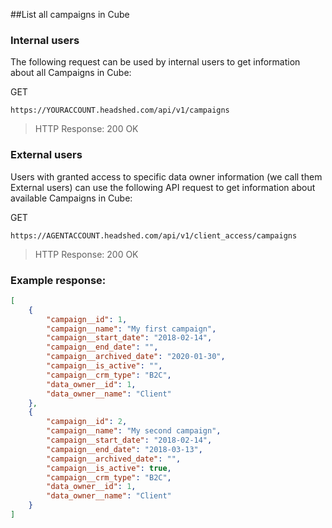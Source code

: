 ##List all campaigns in Cube

### Internal users
The following request can be used by internal users to get information about all Campaigns in Cube:

GET
```
https://YOURACCOUNT.headshed.com/api/v1/campaigns
```
> HTTP Response: 200 OK


### External users
Users with granted access to specific data owner information (we call them External users) can use the following API request to get information about available Campaigns in Cube:

GET
```
https://AGENTACCOUNT.headshed.com/api/v1/client_access/campaigns
```
> HTTP Response: 200 OK

### Example response:
```json  
[
    {
        "campaign__id": 1,
        "campaign__name": "My first campaign",
        "campaign__start_date": "2018-02-14",
        "campaign__end_date": "",
        "campaign__archived_date": "2020-01-30",
        "campaign__is_active": "",
        "campaign__crm_type": "B2C",
        "data_owner__id": 1,
        "data_owner__name": "Client"
    },
    {
        "campaign__id": 2,
        "campaign__name": "My second campaign",
        "campaign__start_date": "2018-02-14",
        "campaign__end_date": "2018-03-13",
        "campaign__archived_date": "",
        "campaign__is_active": true,
        "campaign__crm_type": "B2C",
        "data_owner__id": 1,
        "data_owner__name": "Client"
    }
]
  ```

